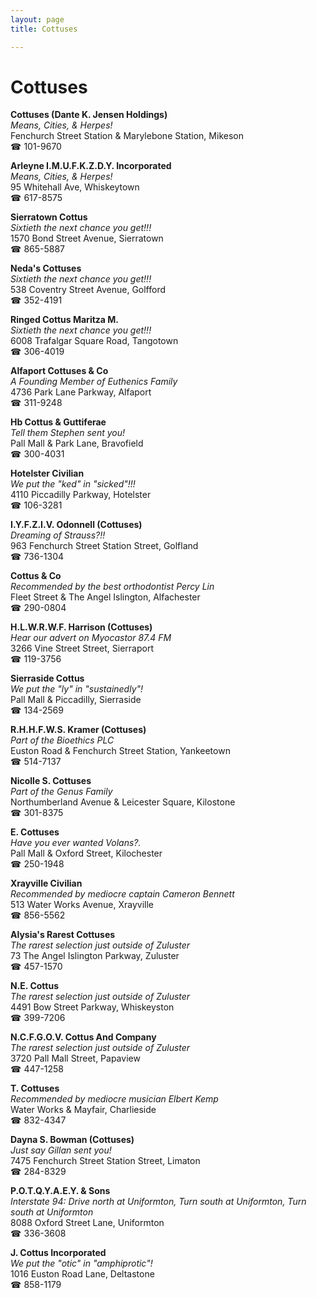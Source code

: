 ```yaml
---
layout: page 
title: Cottuses

---
```



# Cottuses


 **Cottuses (Dante K. Jensen Holdings)**  
_Means, Cities, & Herpes!_  
Fenchurch Street Station & Marylebone Station, Mikeson  
☎ 101-9670

**Arleyne I.M.U.F.K.Z.D.Y. Incorporated**  
_Means, Cities, & Herpes!_  
95 Whitehall Ave, Whiskeytown  
☎ 617-8575

**Sierratown Cottus**  
_Sixtieth the next chance you get!!!_  
1570 Bond Street Avenue, Sierratown  
☎ 865-5887

**Neda's Cottuses**  
_Sixtieth the next chance you get!!!_  
538 Coventry Street Avenue, Golfford  
☎ 352-4191

**Ringed Cottus Maritza M.**  
_Sixtieth the next chance you get!!!_  
6008 Trafalgar Square Road, Tangotown  
☎ 306-4019

**Alfaport Cottuses & Co**  
_A Founding Member of Euthenics Family_  
4736 Park Lane Parkway, Alfaport  
☎ 311-9248

**Hb Cottus & Guttiferae**  
_Tell them Stephen sent you!_  
Pall Mall & Park Lane, Bravofield  
☎ 300-4031

**Hotelster Civilian**  
_We put the "ked" in "sicked"!!!_  
4110 Piccadilly Parkway, Hotelster  
☎ 106-3281

**I.Y.F.Z.I.V. Odonnell (Cottuses)**  
_Dreaming of Strauss?!!_  
963 Fenchurch Street Station Street, Golfland  
☎ 736-1304

**Cottus & Co**  
_Recommended by the best orthodontist Percy Lin_  
Fleet Street & The Angel Islington, Alfachester  
☎ 290-0804

**H.L.W.R.W.F. Harrison (Cottuses)**  
_Hear our advert on Myocastor 87.4 FM_  
3266 Vine Street Street, Sierraport  
☎ 119-3756

**Sierraside Cottus**  
_We put the "ly" in "sustainedly"!_  
Pall Mall & Piccadilly, Sierraside  
☎ 134-2569

**R.H.H.F.W.S. Kramer (Cottuses)**  
_Part of the Bioethics PLC_  
Euston Road & Fenchurch Street Station, Yankeetown  
☎ 514-7137

**Nicolle S. Cottuses**  
_Part of the Genus Family_  
Northumberland Avenue & Leicester Square, Kilostone  
☎ 301-8375

**E. Cottuses**  
_Have you ever wanted Volans?._  
Pall Mall & Oxford Street, Kilochester  
☎ 250-1948

**Xrayville Civilian**  
_Recommended by mediocre captain Cameron Bennett_  
513 Water Works Avenue, Xrayville  
☎ 856-5562

**Alysia's Rarest Cottuses**  
_The rarest selection just outside of Zuluster_  
73 The Angel Islington Parkway, Zuluster  
☎ 457-1570

**N.E. Cottus**  
_The rarest selection just outside of Zuluster_  
4491 Bow Street Parkway, Whiskeyston  
☎ 399-7206

**N.C.F.G.O.V. Cottus And Company**  
_The rarest selection just outside of Zuluster_  
3720 Pall Mall Street, Papaview  
☎ 447-1258

**T. Cottuses**  
_Recommended by mediocre musician Elbert Kemp_  
Water Works & Mayfair, Charlieside  
☎ 832-4347

**Dayna S. Bowman (Cottuses)**  
_Just say Gillan sent you!_  
7475 Fenchurch Street Station Street, Limaton  
☎ 284-8329

**P.O.T.Q.Y.A.E.Y. & Sons**  
_Interstate 94: Drive north at Uniformton, Turn south at Uniformton, Turn south at Uniformton_  
8088 Oxford Street Lane, Uniformton  
☎ 336-3608

**J. Cottus Incorporated**  
_We put the "otic" in "amphiprotic"!_  
1016 Euston Road Lane, Deltastone  
☎ 858-1179

